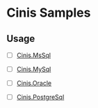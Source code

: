 # Cinis Samples

## Usage

- [ ] [Cinis.MsSql](./MsSql)

- [ ] [Cinis.MySql](./MySql)

- [ ] [Cinis.Oracle](./Oracle)

- [ ] [Cinis.PostgreSql](./PostgreSql)